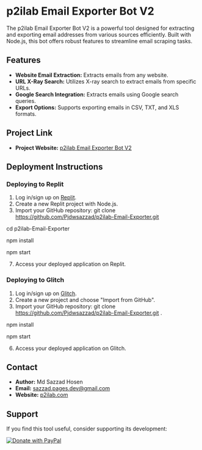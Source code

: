 # p2ilab Email Exporter Bot V2

The p2ilab Email Exporter Bot V2 is a powerful tool designed for extracting and exporting email addresses from various sources efficiently. Built with Node.js, this bot offers robust features to streamline email scraping tasks.

## Features

- **Website Email Extraction:** Extracts emails from any website.
- **URL X-Ray Search:** Utilizes X-ray search to extract emails from specific URLs.
- **Google Search Integration:** Extracts emails using Google search queries.
- **Export Options:** Supports exporting emails in CSV, TXT, and XLS formats.

## Project Link

- **Project Website:** [p2ilab Email Exporter Bot V2](https://p2ilab-email-exporter-bot-v2.glitch.me/)

## Deployment Instructions

### Deploying to Replit

1. Log in/sign up on [Replit](https://replit.com/).
2. Create a new Replit project with Node.js.
3. Import your GitHub repository:
git clone https://github.com/Pjdwsazzad/p2ilab-Email-Exporter.git

cd p2ilab-Email-Exporter

npm install

npm start

7. Access your deployed application on Replit.

### Deploying to Glitch

1. Log in/sign up on [Glitch](https://glitch.com/).
2. Create a new project and choose "Import from GitHub".
3. Import your GitHub repository:
git clone https://github.com/Pjdwsazzad/p2ilab-Email-Exporter.git .

npm install

npm start

6. Access your deployed application on Glitch.

## Contact

- **Author:** Md Sazzad Hosen
- **Email:** [sazzad.pages.dev@gmail.com](mailto:sazzad.pages.dev@gmail.com)
- **Website:** [p2ilab.com](https://p2ilab.com)

## Support

If you find this tool useful, consider supporting its development:

[![Donate with PayPal](https://www.paypalobjects.com/en_US/i/btn/btn_donate_LG.gif)](https://www.paypal.com/donate?business=abigailrlopez023%40gmail.com&currency_code=USD&amount=1.00)
